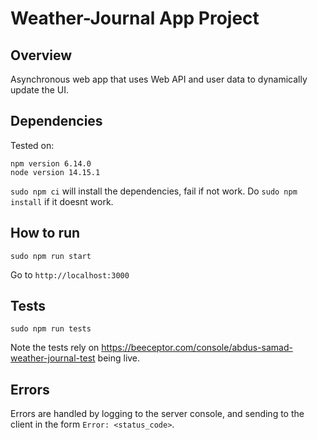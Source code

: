 # Weather-Journal App Project

## Overview
Asynchronous web app that uses Web API and user data to dynamically update the UI. 

## Dependencies
Tested on:

```
npm version 6.14.0
node version 14.15.1
```

`sudo npm ci` will install the dependencies, fail if not work. Do `sudo npm install` if it doesnt work.

## How to run 
`sudo npm run start`

Go to `http://localhost:3000`

## Tests
`sudo npm run tests`

Note the tests rely on https://beeceptor.com/console/abdus-samad-weather-journal-test being live. 

## Errors
Errors are handled by logging to the server console, and sending to the client in the form `Error: <status_code>`.